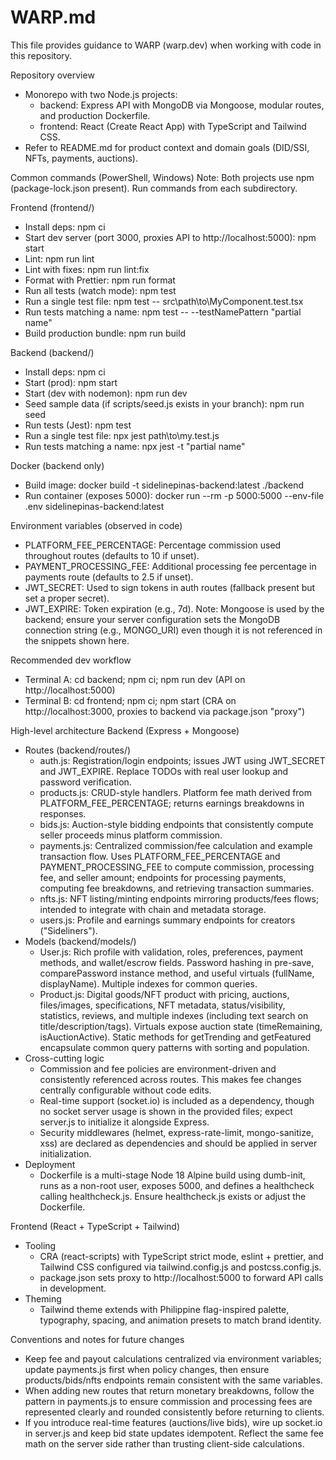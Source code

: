 # WARP.md

This file provides guidance to WARP (warp.dev) when working with code in this repository.

Repository overview
- Monorepo with two Node.js projects:
  - backend: Express API with MongoDB via Mongoose, modular routes, and production Dockerfile.
  - frontend: React (Create React App) with TypeScript and Tailwind CSS.
- Refer to README.md for product context and domain goals (DID/SSI, NFTs, payments, auctions).

Common commands (PowerShell, Windows)
Note: Both projects use npm (package-lock.json present). Run commands from each subdirectory.

Frontend (frontend/)
- Install deps: npm ci
- Start dev server (port 3000, proxies API to http://localhost:5000): npm start
- Lint: npm run lint
- Lint with fixes: npm run lint:fix
- Format with Prettier: npm run format
- Run all tests (watch mode): npm test
- Run a single test file: npm test -- src\path\to\MyComponent.test.tsx
- Run tests matching a name: npm test -- --testNamePattern "partial name"
- Build production bundle: npm run build

Backend (backend/)
- Install deps: npm ci
- Start (prod): npm start
- Start (dev with nodemon): npm run dev
- Seed sample data (if scripts/seed.js exists in your branch): npm run seed
- Run tests (Jest): npm test
- Run a single test file: npx jest path\to\my.test.js
- Run tests matching a name: npx jest -t "partial name"

Docker (backend only)
- Build image: docker build -t sidelinepinas-backend:latest ./backend
- Run container (exposes 5000): docker run --rm -p 5000:5000 --env-file .env sidelinepinas-backend:latest

Environment variables (observed in code)
- PLATFORM_FEE_PERCENTAGE: Percentage commission used throughout routes (defaults to 10 if unset).
- PAYMENT_PROCESSING_FEE: Additional processing fee percentage in payments route (defaults to 2.5 if unset).
- JWT_SECRET: Used to sign tokens in auth routes (fallback present but set a proper secret).
- JWT_EXPIRE: Token expiration (e.g., 7d).
Note: Mongoose is used by the backend; ensure your server configuration sets the MongoDB connection string (e.g., MONGO_URI) even though it is not referenced in the snippets shown here.

Recommended dev workflow
- Terminal A: cd backend; npm ci; npm run dev (API on http://localhost:5000)
- Terminal B: cd frontend; npm ci; npm start (CRA on http://localhost:3000, proxies to backend via package.json "proxy")

High-level architecture
Backend (Express + Mongoose)
- Routes (backend/routes/)
  - auth.js: Registration/login endpoints; issues JWT using JWT_SECRET and JWT_EXPIRE. Replace TODOs with real user lookup and password verification.
  - products.js: CRUD-style handlers. Platform fee math derived from PLATFORM_FEE_PERCENTAGE; returns earnings breakdowns in responses.
  - bids.js: Auction-style bidding endpoints that consistently compute seller proceeds minus platform commission.
  - payments.js: Centralized commission/fee calculation and example transaction flow. Uses PLATFORM_FEE_PERCENTAGE and PAYMENT_PROCESSING_FEE to compute commission, processing fee, and seller amount; endpoints for processing payments, computing fee breakdowns, and retrieving transaction summaries.
  - nfts.js: NFT listing/minting endpoints mirroring products/fees flows; intended to integrate with chain and metadata storage.
  - users.js: Profile and earnings summary endpoints for creators ("Sideliners").
- Models (backend/models/)
  - User.js: Rich profile with validation, roles, preferences, payment methods, and wallet/escrow fields. Password hashing in pre-save, comparePassword instance method, and useful virtuals (fullName, displayName). Multiple indexes for common queries.
  - Product.js: Digital goods/NFT product with pricing, auctions, files/images, specifications, NFT metadata, status/visibility, statistics, reviews, and multiple indexes (including text search on title/description/tags). Virtuals expose auction state (timeRemaining, isAuctionActive). Static methods for getTrending and getFeatured encapsulate common query patterns with sorting and population.
- Cross-cutting logic
  - Commission and fee policies are environment-driven and consistently referenced across routes. This makes fee changes centrally configurable without code edits.
  - Real-time support (socket.io) is included as a dependency, though no socket server usage is shown in the provided files; expect server.js to initialize it alongside Express.
  - Security middlewares (helmet, express-rate-limit, mongo-sanitize, xss) are declared as dependencies and should be applied in server initialization.
- Deployment
  - Dockerfile is a multi-stage Node 18 Alpine build using dumb-init, runs as a non-root user, exposes 5000, and defines a healthcheck calling healthcheck.js. Ensure healthcheck.js exists or adjust the Dockerfile.

Frontend (React + TypeScript + Tailwind)
- Tooling
  - CRA (react-scripts) with TypeScript strict mode, eslint + prettier, and Tailwind CSS configured via tailwind.config.js and postcss.config.js.
  - package.json sets proxy to http://localhost:5000 to forward API calls in development.
- Theming
  - Tailwind theme extends with Philippine flag-inspired palette, typography, spacing, and animation presets to match brand identity.

Conventions and notes for future changes
- Keep fee and payout calculations centralized via environment variables; update payments.js first when policy changes, then ensure products/bids/nfts endpoints remain consistent with the same variables.
- When adding new routes that return monetary breakdowns, follow the pattern in payments.js to ensure commission and processing fees are represented clearly and rounded consistently before returning to clients.
- If you introduce real-time features (auctions/live bids), wire up socket.io in server.js and keep bid state updates idempotent. Reflect the same fee math on the server side rather than trusting client-side calculations.

